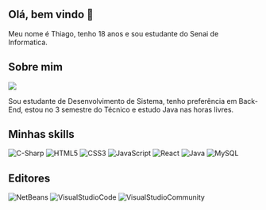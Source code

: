 ## Olá, bem vindo 👋

Meu nome é Thiago, tenho 18 anos e sou estudante do Senai de Informatica.

## Sobre mim

<img src="https://github.com/ThiagoRafael-lin/ThiagoRafael-lin/assets/126671342/275cfc13-3bd9-4874-8a39-29196ea7b401" /><br>

Sou estudante de Desenvolvimento de Sistema, tenho preferência em Back-End, estou no 3 semestre do Técnico e estudo Java nas horas livres.

## Minhas skills

<div style="Display: inline_block">

<img alt="C-Sharp" src="https://img.shields.io/badge/C%23-239120?style=for-the-badge&logo=c-sharp&logoColor=white" />
<img alt="HTML5" src="https://img.shields.io/badge/HTML5-E34F26?style=for-the-badge&logo=html5&logoColor=white"/>
<img alt="CSS3" src="https://img.shields.io/badge/CSS3-1572B6?style=for-the-badge&logo=css3&logoColor=white"/>
<img alt="JavaScript" src="https://img.shields.io/badge/JavaScript-323330?style=for-the-badge&logo=javascript&logoColor=F7DF1E"/>
<img alt="React" src="https://img.shields.io/badge/React-20232A?style=for-the-badge&logo=react&logoColor=61DAFB"/>
<img alt="Java" src="https://img.shields.io/badge/Java-ED8B00?style=for-the-badge&logo=openjdk&logoColor=white"/>
<img alt="MySQL" src="https://img.shields.io/badge/MySQL-00000F?style=for-the-badge&logo=mysql&logoColor=white"/>
 
</div>

## Editores

<div style="Display: inline_block">

<img alt="NetBeans" src="https://img.shields.io/badge/apache%20netbeans-1B6AC6?style=for-the-badge&logo=apache%20netbeans%20IDE&logoColor=white"/>
<img alt="VisualStudioCode" src="https://img.shields.io/badge/Visual_Studio_Code-0078D4?style=for-the-badge&logo=visual%20studio%20code&logoColor=white" />
<img alt="VisualStudioCommunity" src="https://img.shields.io/badge/Visual_Studio-5C2D91?style=for-the-badge&logo=visual%20studio&logoColor=white" />
 
</div>
